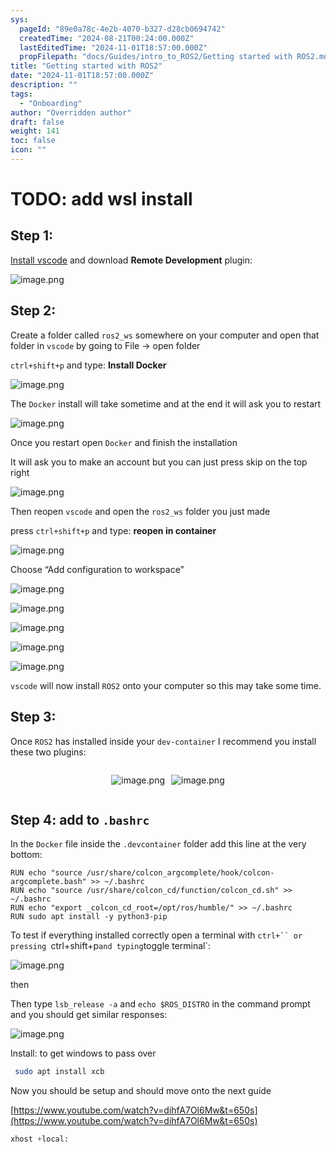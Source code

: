 ```yaml
---
sys:
  pageId: "89e0a78c-4e2b-4070-b327-d28cb0694742"
  createdTime: "2024-08-21T00:24:00.000Z"
  lastEditedTime: "2024-11-01T18:57:00.000Z"
  propFilepath: "docs/Guides/intro_to_ROS2/Getting started with ROS2.md"
title: "Getting started with ROS2"
date: "2024-11-01T18:57:00.000Z"
description: ""
tags:
  - "Onboarding"
author: "Overridden author"
draft: false
weight: 141
toc: false
icon: ""
---
```


# TODO: add wsl install

## Step 1:

[Install vscode](https://code.visualstudio.com/download) and download **Remote Development** plugin:

![image.png](https://prod-files-secure.s3.us-west-2.amazonaws.com/d518164a-d88e-44d1-a4ee-3adb3bd8bce0/efb52993-1881-4a40-b95e-6f020334f022/image.png?X-Amz-Algorithm=AWS4-HMAC-SHA256&X-Amz-Content-Sha256=UNSIGNED-PAYLOAD&X-Amz-Credential=ASIAZI2LB466TI3OGO4P%2F20250303%2Fus-west-2%2Fs3%2Faws4_request&X-Amz-Date=20250303T100920Z&X-Amz-Expires=3600&X-Amz-Security-Token=IQoJb3JpZ2luX2VjEJr%2F%2F%2F%2F%2F%2F%2F%2F%2F%2FwEaCXVzLXdlc3QtMiJIMEYCIQDLIRH2FizRG4UXGABrHEYum%2FlY9oNGZdI5XW8JWEJyiAIhAKv1FTavrSzuJtCXEWEhaD2z3RQJKixIn0b8G%2FYUDQ9MKogECNP%2F%2F%2F%2F%2F%2F%2F%2F%2F%2FwEQABoMNjM3NDIzMTgzODA1IgxfcifSWOJA9rhDHWcq3AOCSNYSgUHKO1Jk1oRXukaNHLD0TchiTSipMTMzdIkpiZuGQ3eWcwOUk7Zb0Cldyk%2FuHBl%2FlQoL65WQ8jZuZ%2FEKuTES%2F1QJWAjGoOTcIFskSaLm9T33p%2Fyjb2bTBtsXz%2BNAq66s6qS9k3VN9vU0bqNMoF6PZ57LGGj5nFx%2F6UxQhtEVfRlVrYmrPUSz2CavEtW%2BczU2PQRC8UM2YTuOa2O4dEgDrNFZkbx77jp741BZM8CQX9Kdc9IlxS1DzEOK1%2BjpDNekIqMH4vyI3ZcGMSnQSfbbMSFaf%2FTqLKoq69%2BkXcv5ngYtDvnfKc2ke1B6KSJIqEmEegRReEOuw%2Fyi09akDK6xx9MGiiAybXKJ77XiLKiEP4FtO7v0fkFNYqUTsRjsh3RE7k2q7aFZUmHuN5F9qNJeFD5nzHajCOLYZfr7EcVS0r4RIZYVHB16ExgN0tQYshyI0PQgxktB33WsgTpQ4aPVrNdJHiasPEr0iR%2Bo403WNIDNfgXg3h90bem2zz7safa6yDT%2F7LTzBzwhiILKK21bymRC13TTPphhTLKO9haZGJYPmPPYdCeNq6R8tG3okeHKqExr3mVFu1N2RypJuxJ43C2uFhV%2B3wa46dkruA14IRXTspfHDhGJXDDP%2FZW%2BBjqkAdP0RNnTmZzp81aJq8HDK%2FLgPj0nE5g89LcXhUY19haALRDuT7%2BcwBvA%2FVqGNM6ilYt65c6unVTWbR81nIFxhwwwSgJA2iYiraj1xG1Bq2Ea0Q3MwUFlyDHzWigseO5%2B6m%2F8mUtCVrfgBtzC0f5ozJUDvoPbXNjMv0q7BgqLxah%2BYZIzXlV52njdc84aHwtze8WvfGcKy6XeEkz5pKKCmbaYVus5&X-Amz-Signature=dcbd3534e8527f001463f283170969476f52ff796a559d569287348568724331&X-Amz-SignedHeaders=host&x-id=GetObject)

## Step 2:

Create a folder called `ros2_ws` somewhere on your computer and open that folder in `vscode` by going to File → open folder 

`ctrl+shift+p` and type: **Install Docker**

![image.png](https://prod-files-secure.s3.us-west-2.amazonaws.com/d518164a-d88e-44d1-a4ee-3adb3bd8bce0/2269dc0e-1cd5-47ff-bceb-c04ad9b2eab0/image.png?X-Amz-Algorithm=AWS4-HMAC-SHA256&X-Amz-Content-Sha256=UNSIGNED-PAYLOAD&X-Amz-Credential=ASIAZI2LB466TI3OGO4P%2F20250303%2Fus-west-2%2Fs3%2Faws4_request&X-Amz-Date=20250303T100920Z&X-Amz-Expires=3600&X-Amz-Security-Token=IQoJb3JpZ2luX2VjEJr%2F%2F%2F%2F%2F%2F%2F%2F%2F%2FwEaCXVzLXdlc3QtMiJIMEYCIQDLIRH2FizRG4UXGABrHEYum%2FlY9oNGZdI5XW8JWEJyiAIhAKv1FTavrSzuJtCXEWEhaD2z3RQJKixIn0b8G%2FYUDQ9MKogECNP%2F%2F%2F%2F%2F%2F%2F%2F%2F%2FwEQABoMNjM3NDIzMTgzODA1IgxfcifSWOJA9rhDHWcq3AOCSNYSgUHKO1Jk1oRXukaNHLD0TchiTSipMTMzdIkpiZuGQ3eWcwOUk7Zb0Cldyk%2FuHBl%2FlQoL65WQ8jZuZ%2FEKuTES%2F1QJWAjGoOTcIFskSaLm9T33p%2Fyjb2bTBtsXz%2BNAq66s6qS9k3VN9vU0bqNMoF6PZ57LGGj5nFx%2F6UxQhtEVfRlVrYmrPUSz2CavEtW%2BczU2PQRC8UM2YTuOa2O4dEgDrNFZkbx77jp741BZM8CQX9Kdc9IlxS1DzEOK1%2BjpDNekIqMH4vyI3ZcGMSnQSfbbMSFaf%2FTqLKoq69%2BkXcv5ngYtDvnfKc2ke1B6KSJIqEmEegRReEOuw%2Fyi09akDK6xx9MGiiAybXKJ77XiLKiEP4FtO7v0fkFNYqUTsRjsh3RE7k2q7aFZUmHuN5F9qNJeFD5nzHajCOLYZfr7EcVS0r4RIZYVHB16ExgN0tQYshyI0PQgxktB33WsgTpQ4aPVrNdJHiasPEr0iR%2Bo403WNIDNfgXg3h90bem2zz7safa6yDT%2F7LTzBzwhiILKK21bymRC13TTPphhTLKO9haZGJYPmPPYdCeNq6R8tG3okeHKqExr3mVFu1N2RypJuxJ43C2uFhV%2B3wa46dkruA14IRXTspfHDhGJXDDP%2FZW%2BBjqkAdP0RNnTmZzp81aJq8HDK%2FLgPj0nE5g89LcXhUY19haALRDuT7%2BcwBvA%2FVqGNM6ilYt65c6unVTWbR81nIFxhwwwSgJA2iYiraj1xG1Bq2Ea0Q3MwUFlyDHzWigseO5%2B6m%2F8mUtCVrfgBtzC0f5ozJUDvoPbXNjMv0q7BgqLxah%2BYZIzXlV52njdc84aHwtze8WvfGcKy6XeEkz5pKKCmbaYVus5&X-Amz-Signature=d834b5a31cfa73729c0b501c5194d59375ef120abf85f8c858d43d013ade7d5f&X-Amz-SignedHeaders=host&x-id=GetObject)

The `Docker` install will take sometime and at the end it will ask you to restart

![image.png](https://prod-files-secure.s3.us-west-2.amazonaws.com/d518164a-d88e-44d1-a4ee-3adb3bd8bce0/ed233f78-be33-4b1f-b89c-9c346c0e961e/image.png?X-Amz-Algorithm=AWS4-HMAC-SHA256&X-Amz-Content-Sha256=UNSIGNED-PAYLOAD&X-Amz-Credential=ASIAZI2LB466TI3OGO4P%2F20250303%2Fus-west-2%2Fs3%2Faws4_request&X-Amz-Date=20250303T100920Z&X-Amz-Expires=3600&X-Amz-Security-Token=IQoJb3JpZ2luX2VjEJr%2F%2F%2F%2F%2F%2F%2F%2F%2F%2FwEaCXVzLXdlc3QtMiJIMEYCIQDLIRH2FizRG4UXGABrHEYum%2FlY9oNGZdI5XW8JWEJyiAIhAKv1FTavrSzuJtCXEWEhaD2z3RQJKixIn0b8G%2FYUDQ9MKogECNP%2F%2F%2F%2F%2F%2F%2F%2F%2F%2FwEQABoMNjM3NDIzMTgzODA1IgxfcifSWOJA9rhDHWcq3AOCSNYSgUHKO1Jk1oRXukaNHLD0TchiTSipMTMzdIkpiZuGQ3eWcwOUk7Zb0Cldyk%2FuHBl%2FlQoL65WQ8jZuZ%2FEKuTES%2F1QJWAjGoOTcIFskSaLm9T33p%2Fyjb2bTBtsXz%2BNAq66s6qS9k3VN9vU0bqNMoF6PZ57LGGj5nFx%2F6UxQhtEVfRlVrYmrPUSz2CavEtW%2BczU2PQRC8UM2YTuOa2O4dEgDrNFZkbx77jp741BZM8CQX9Kdc9IlxS1DzEOK1%2BjpDNekIqMH4vyI3ZcGMSnQSfbbMSFaf%2FTqLKoq69%2BkXcv5ngYtDvnfKc2ke1B6KSJIqEmEegRReEOuw%2Fyi09akDK6xx9MGiiAybXKJ77XiLKiEP4FtO7v0fkFNYqUTsRjsh3RE7k2q7aFZUmHuN5F9qNJeFD5nzHajCOLYZfr7EcVS0r4RIZYVHB16ExgN0tQYshyI0PQgxktB33WsgTpQ4aPVrNdJHiasPEr0iR%2Bo403WNIDNfgXg3h90bem2zz7safa6yDT%2F7LTzBzwhiILKK21bymRC13TTPphhTLKO9haZGJYPmPPYdCeNq6R8tG3okeHKqExr3mVFu1N2RypJuxJ43C2uFhV%2B3wa46dkruA14IRXTspfHDhGJXDDP%2FZW%2BBjqkAdP0RNnTmZzp81aJq8HDK%2FLgPj0nE5g89LcXhUY19haALRDuT7%2BcwBvA%2FVqGNM6ilYt65c6unVTWbR81nIFxhwwwSgJA2iYiraj1xG1Bq2Ea0Q3MwUFlyDHzWigseO5%2B6m%2F8mUtCVrfgBtzC0f5ozJUDvoPbXNjMv0q7BgqLxah%2BYZIzXlV52njdc84aHwtze8WvfGcKy6XeEkz5pKKCmbaYVus5&X-Amz-Signature=bc0dee3eeb0e9645718eae7cff0712e99a0d8f2b709d8300357fcc7608fd3d35&X-Amz-SignedHeaders=host&x-id=GetObject)

Once you restart open `Docker` and finish the installation

It will ask you to make an account but you can just press skip on the top right

![image.png](https://prod-files-secure.s3.us-west-2.amazonaws.com/d518164a-d88e-44d1-a4ee-3adb3bd8bce0/21010ad9-1659-4fd9-9f59-9932a09b2a3d/image.png?X-Amz-Algorithm=AWS4-HMAC-SHA256&X-Amz-Content-Sha256=UNSIGNED-PAYLOAD&X-Amz-Credential=ASIAZI2LB466TI3OGO4P%2F20250303%2Fus-west-2%2Fs3%2Faws4_request&X-Amz-Date=20250303T100920Z&X-Amz-Expires=3600&X-Amz-Security-Token=IQoJb3JpZ2luX2VjEJr%2F%2F%2F%2F%2F%2F%2F%2F%2F%2FwEaCXVzLXdlc3QtMiJIMEYCIQDLIRH2FizRG4UXGABrHEYum%2FlY9oNGZdI5XW8JWEJyiAIhAKv1FTavrSzuJtCXEWEhaD2z3RQJKixIn0b8G%2FYUDQ9MKogECNP%2F%2F%2F%2F%2F%2F%2F%2F%2F%2FwEQABoMNjM3NDIzMTgzODA1IgxfcifSWOJA9rhDHWcq3AOCSNYSgUHKO1Jk1oRXukaNHLD0TchiTSipMTMzdIkpiZuGQ3eWcwOUk7Zb0Cldyk%2FuHBl%2FlQoL65WQ8jZuZ%2FEKuTES%2F1QJWAjGoOTcIFskSaLm9T33p%2Fyjb2bTBtsXz%2BNAq66s6qS9k3VN9vU0bqNMoF6PZ57LGGj5nFx%2F6UxQhtEVfRlVrYmrPUSz2CavEtW%2BczU2PQRC8UM2YTuOa2O4dEgDrNFZkbx77jp741BZM8CQX9Kdc9IlxS1DzEOK1%2BjpDNekIqMH4vyI3ZcGMSnQSfbbMSFaf%2FTqLKoq69%2BkXcv5ngYtDvnfKc2ke1B6KSJIqEmEegRReEOuw%2Fyi09akDK6xx9MGiiAybXKJ77XiLKiEP4FtO7v0fkFNYqUTsRjsh3RE7k2q7aFZUmHuN5F9qNJeFD5nzHajCOLYZfr7EcVS0r4RIZYVHB16ExgN0tQYshyI0PQgxktB33WsgTpQ4aPVrNdJHiasPEr0iR%2Bo403WNIDNfgXg3h90bem2zz7safa6yDT%2F7LTzBzwhiILKK21bymRC13TTPphhTLKO9haZGJYPmPPYdCeNq6R8tG3okeHKqExr3mVFu1N2RypJuxJ43C2uFhV%2B3wa46dkruA14IRXTspfHDhGJXDDP%2FZW%2BBjqkAdP0RNnTmZzp81aJq8HDK%2FLgPj0nE5g89LcXhUY19haALRDuT7%2BcwBvA%2FVqGNM6ilYt65c6unVTWbR81nIFxhwwwSgJA2iYiraj1xG1Bq2Ea0Q3MwUFlyDHzWigseO5%2B6m%2F8mUtCVrfgBtzC0f5ozJUDvoPbXNjMv0q7BgqLxah%2BYZIzXlV52njdc84aHwtze8WvfGcKy6XeEkz5pKKCmbaYVus5&X-Amz-Signature=2d162011b9d0a5386d5dfe88ee878fdbfccc5cb615b007e3e6b621d87ba3ad88&X-Amz-SignedHeaders=host&x-id=GetObject)

Then reopen `vscode` and open the `ros2_ws` folder you just made

press `ctrl+shift+p` and type: **reopen in container**

![image.png](https://prod-files-secure.s3.us-west-2.amazonaws.com/d518164a-d88e-44d1-a4ee-3adb3bd8bce0/4e93b8c2-41ad-488c-8095-c74205196118/image.png?X-Amz-Algorithm=AWS4-HMAC-SHA256&X-Amz-Content-Sha256=UNSIGNED-PAYLOAD&X-Amz-Credential=ASIAZI2LB466TI3OGO4P%2F20250303%2Fus-west-2%2Fs3%2Faws4_request&X-Amz-Date=20250303T100920Z&X-Amz-Expires=3600&X-Amz-Security-Token=IQoJb3JpZ2luX2VjEJr%2F%2F%2F%2F%2F%2F%2F%2F%2F%2FwEaCXVzLXdlc3QtMiJIMEYCIQDLIRH2FizRG4UXGABrHEYum%2FlY9oNGZdI5XW8JWEJyiAIhAKv1FTavrSzuJtCXEWEhaD2z3RQJKixIn0b8G%2FYUDQ9MKogECNP%2F%2F%2F%2F%2F%2F%2F%2F%2F%2FwEQABoMNjM3NDIzMTgzODA1IgxfcifSWOJA9rhDHWcq3AOCSNYSgUHKO1Jk1oRXukaNHLD0TchiTSipMTMzdIkpiZuGQ3eWcwOUk7Zb0Cldyk%2FuHBl%2FlQoL65WQ8jZuZ%2FEKuTES%2F1QJWAjGoOTcIFskSaLm9T33p%2Fyjb2bTBtsXz%2BNAq66s6qS9k3VN9vU0bqNMoF6PZ57LGGj5nFx%2F6UxQhtEVfRlVrYmrPUSz2CavEtW%2BczU2PQRC8UM2YTuOa2O4dEgDrNFZkbx77jp741BZM8CQX9Kdc9IlxS1DzEOK1%2BjpDNekIqMH4vyI3ZcGMSnQSfbbMSFaf%2FTqLKoq69%2BkXcv5ngYtDvnfKc2ke1B6KSJIqEmEegRReEOuw%2Fyi09akDK6xx9MGiiAybXKJ77XiLKiEP4FtO7v0fkFNYqUTsRjsh3RE7k2q7aFZUmHuN5F9qNJeFD5nzHajCOLYZfr7EcVS0r4RIZYVHB16ExgN0tQYshyI0PQgxktB33WsgTpQ4aPVrNdJHiasPEr0iR%2Bo403WNIDNfgXg3h90bem2zz7safa6yDT%2F7LTzBzwhiILKK21bymRC13TTPphhTLKO9haZGJYPmPPYdCeNq6R8tG3okeHKqExr3mVFu1N2RypJuxJ43C2uFhV%2B3wa46dkruA14IRXTspfHDhGJXDDP%2FZW%2BBjqkAdP0RNnTmZzp81aJq8HDK%2FLgPj0nE5g89LcXhUY19haALRDuT7%2BcwBvA%2FVqGNM6ilYt65c6unVTWbR81nIFxhwwwSgJA2iYiraj1xG1Bq2Ea0Q3MwUFlyDHzWigseO5%2B6m%2F8mUtCVrfgBtzC0f5ozJUDvoPbXNjMv0q7BgqLxah%2BYZIzXlV52njdc84aHwtze8WvfGcKy6XeEkz5pKKCmbaYVus5&X-Amz-Signature=0d562f7a3e0c34545c985a5eb8c7f38d3ce0316d041269be5258385488d8059b&X-Amz-SignedHeaders=host&x-id=GetObject)

Choose “Add configuration to workspace”

![image.png](https://prod-files-secure.s3.us-west-2.amazonaws.com/d518164a-d88e-44d1-a4ee-3adb3bd8bce0/9560b282-5060-4989-ba37-97e7b2c22476/image.png?X-Amz-Algorithm=AWS4-HMAC-SHA256&X-Amz-Content-Sha256=UNSIGNED-PAYLOAD&X-Amz-Credential=ASIAZI2LB466TI3OGO4P%2F20250303%2Fus-west-2%2Fs3%2Faws4_request&X-Amz-Date=20250303T100920Z&X-Amz-Expires=3600&X-Amz-Security-Token=IQoJb3JpZ2luX2VjEJr%2F%2F%2F%2F%2F%2F%2F%2F%2F%2FwEaCXVzLXdlc3QtMiJIMEYCIQDLIRH2FizRG4UXGABrHEYum%2FlY9oNGZdI5XW8JWEJyiAIhAKv1FTavrSzuJtCXEWEhaD2z3RQJKixIn0b8G%2FYUDQ9MKogECNP%2F%2F%2F%2F%2F%2F%2F%2F%2F%2FwEQABoMNjM3NDIzMTgzODA1IgxfcifSWOJA9rhDHWcq3AOCSNYSgUHKO1Jk1oRXukaNHLD0TchiTSipMTMzdIkpiZuGQ3eWcwOUk7Zb0Cldyk%2FuHBl%2FlQoL65WQ8jZuZ%2FEKuTES%2F1QJWAjGoOTcIFskSaLm9T33p%2Fyjb2bTBtsXz%2BNAq66s6qS9k3VN9vU0bqNMoF6PZ57LGGj5nFx%2F6UxQhtEVfRlVrYmrPUSz2CavEtW%2BczU2PQRC8UM2YTuOa2O4dEgDrNFZkbx77jp741BZM8CQX9Kdc9IlxS1DzEOK1%2BjpDNekIqMH4vyI3ZcGMSnQSfbbMSFaf%2FTqLKoq69%2BkXcv5ngYtDvnfKc2ke1B6KSJIqEmEegRReEOuw%2Fyi09akDK6xx9MGiiAybXKJ77XiLKiEP4FtO7v0fkFNYqUTsRjsh3RE7k2q7aFZUmHuN5F9qNJeFD5nzHajCOLYZfr7EcVS0r4RIZYVHB16ExgN0tQYshyI0PQgxktB33WsgTpQ4aPVrNdJHiasPEr0iR%2Bo403WNIDNfgXg3h90bem2zz7safa6yDT%2F7LTzBzwhiILKK21bymRC13TTPphhTLKO9haZGJYPmPPYdCeNq6R8tG3okeHKqExr3mVFu1N2RypJuxJ43C2uFhV%2B3wa46dkruA14IRXTspfHDhGJXDDP%2FZW%2BBjqkAdP0RNnTmZzp81aJq8HDK%2FLgPj0nE5g89LcXhUY19haALRDuT7%2BcwBvA%2FVqGNM6ilYt65c6unVTWbR81nIFxhwwwSgJA2iYiraj1xG1Bq2Ea0Q3MwUFlyDHzWigseO5%2B6m%2F8mUtCVrfgBtzC0f5ozJUDvoPbXNjMv0q7BgqLxah%2BYZIzXlV52njdc84aHwtze8WvfGcKy6XeEkz5pKKCmbaYVus5&X-Amz-Signature=2038ce2d714d42bd98fccb572d973e88deb5f04964ca5ef75e16917fea374340&X-Amz-SignedHeaders=host&x-id=GetObject)

![image.png](https://prod-files-secure.s3.us-west-2.amazonaws.com/d518164a-d88e-44d1-a4ee-3adb3bd8bce0/2ee63f81-886b-48e8-a553-dc6e5eac99e4/image.png?X-Amz-Algorithm=AWS4-HMAC-SHA256&X-Amz-Content-Sha256=UNSIGNED-PAYLOAD&X-Amz-Credential=ASIAZI2LB466TI3OGO4P%2F20250303%2Fus-west-2%2Fs3%2Faws4_request&X-Amz-Date=20250303T100920Z&X-Amz-Expires=3600&X-Amz-Security-Token=IQoJb3JpZ2luX2VjEJr%2F%2F%2F%2F%2F%2F%2F%2F%2F%2FwEaCXVzLXdlc3QtMiJIMEYCIQDLIRH2FizRG4UXGABrHEYum%2FlY9oNGZdI5XW8JWEJyiAIhAKv1FTavrSzuJtCXEWEhaD2z3RQJKixIn0b8G%2FYUDQ9MKogECNP%2F%2F%2F%2F%2F%2F%2F%2F%2F%2FwEQABoMNjM3NDIzMTgzODA1IgxfcifSWOJA9rhDHWcq3AOCSNYSgUHKO1Jk1oRXukaNHLD0TchiTSipMTMzdIkpiZuGQ3eWcwOUk7Zb0Cldyk%2FuHBl%2FlQoL65WQ8jZuZ%2FEKuTES%2F1QJWAjGoOTcIFskSaLm9T33p%2Fyjb2bTBtsXz%2BNAq66s6qS9k3VN9vU0bqNMoF6PZ57LGGj5nFx%2F6UxQhtEVfRlVrYmrPUSz2CavEtW%2BczU2PQRC8UM2YTuOa2O4dEgDrNFZkbx77jp741BZM8CQX9Kdc9IlxS1DzEOK1%2BjpDNekIqMH4vyI3ZcGMSnQSfbbMSFaf%2FTqLKoq69%2BkXcv5ngYtDvnfKc2ke1B6KSJIqEmEegRReEOuw%2Fyi09akDK6xx9MGiiAybXKJ77XiLKiEP4FtO7v0fkFNYqUTsRjsh3RE7k2q7aFZUmHuN5F9qNJeFD5nzHajCOLYZfr7EcVS0r4RIZYVHB16ExgN0tQYshyI0PQgxktB33WsgTpQ4aPVrNdJHiasPEr0iR%2Bo403WNIDNfgXg3h90bem2zz7safa6yDT%2F7LTzBzwhiILKK21bymRC13TTPphhTLKO9haZGJYPmPPYdCeNq6R8tG3okeHKqExr3mVFu1N2RypJuxJ43C2uFhV%2B3wa46dkruA14IRXTspfHDhGJXDDP%2FZW%2BBjqkAdP0RNnTmZzp81aJq8HDK%2FLgPj0nE5g89LcXhUY19haALRDuT7%2BcwBvA%2FVqGNM6ilYt65c6unVTWbR81nIFxhwwwSgJA2iYiraj1xG1Bq2Ea0Q3MwUFlyDHzWigseO5%2B6m%2F8mUtCVrfgBtzC0f5ozJUDvoPbXNjMv0q7BgqLxah%2BYZIzXlV52njdc84aHwtze8WvfGcKy6XeEkz5pKKCmbaYVus5&X-Amz-Signature=3f639dcb466561c65e9f49c574d529d4f6c7e60f1286ecba9404ab80e5cf96de&X-Amz-SignedHeaders=host&x-id=GetObject)

![image.png](https://prod-files-secure.s3.us-west-2.amazonaws.com/d518164a-d88e-44d1-a4ee-3adb3bd8bce0/ae1580b2-b048-407e-aed9-b584224a7a04/image.png?X-Amz-Algorithm=AWS4-HMAC-SHA256&X-Amz-Content-Sha256=UNSIGNED-PAYLOAD&X-Amz-Credential=ASIAZI2LB466TI3OGO4P%2F20250303%2Fus-west-2%2Fs3%2Faws4_request&X-Amz-Date=20250303T100920Z&X-Amz-Expires=3600&X-Amz-Security-Token=IQoJb3JpZ2luX2VjEJr%2F%2F%2F%2F%2F%2F%2F%2F%2F%2FwEaCXVzLXdlc3QtMiJIMEYCIQDLIRH2FizRG4UXGABrHEYum%2FlY9oNGZdI5XW8JWEJyiAIhAKv1FTavrSzuJtCXEWEhaD2z3RQJKixIn0b8G%2FYUDQ9MKogECNP%2F%2F%2F%2F%2F%2F%2F%2F%2F%2FwEQABoMNjM3NDIzMTgzODA1IgxfcifSWOJA9rhDHWcq3AOCSNYSgUHKO1Jk1oRXukaNHLD0TchiTSipMTMzdIkpiZuGQ3eWcwOUk7Zb0Cldyk%2FuHBl%2FlQoL65WQ8jZuZ%2FEKuTES%2F1QJWAjGoOTcIFskSaLm9T33p%2Fyjb2bTBtsXz%2BNAq66s6qS9k3VN9vU0bqNMoF6PZ57LGGj5nFx%2F6UxQhtEVfRlVrYmrPUSz2CavEtW%2BczU2PQRC8UM2YTuOa2O4dEgDrNFZkbx77jp741BZM8CQX9Kdc9IlxS1DzEOK1%2BjpDNekIqMH4vyI3ZcGMSnQSfbbMSFaf%2FTqLKoq69%2BkXcv5ngYtDvnfKc2ke1B6KSJIqEmEegRReEOuw%2Fyi09akDK6xx9MGiiAybXKJ77XiLKiEP4FtO7v0fkFNYqUTsRjsh3RE7k2q7aFZUmHuN5F9qNJeFD5nzHajCOLYZfr7EcVS0r4RIZYVHB16ExgN0tQYshyI0PQgxktB33WsgTpQ4aPVrNdJHiasPEr0iR%2Bo403WNIDNfgXg3h90bem2zz7safa6yDT%2F7LTzBzwhiILKK21bymRC13TTPphhTLKO9haZGJYPmPPYdCeNq6R8tG3okeHKqExr3mVFu1N2RypJuxJ43C2uFhV%2B3wa46dkruA14IRXTspfHDhGJXDDP%2FZW%2BBjqkAdP0RNnTmZzp81aJq8HDK%2FLgPj0nE5g89LcXhUY19haALRDuT7%2BcwBvA%2FVqGNM6ilYt65c6unVTWbR81nIFxhwwwSgJA2iYiraj1xG1Bq2Ea0Q3MwUFlyDHzWigseO5%2B6m%2F8mUtCVrfgBtzC0f5ozJUDvoPbXNjMv0q7BgqLxah%2BYZIzXlV52njdc84aHwtze8WvfGcKy6XeEkz5pKKCmbaYVus5&X-Amz-Signature=0ebf2d6769dd4ad8dc2371f5da293849d1498cec99412d7e447fe4e0a300cf89&X-Amz-SignedHeaders=host&x-id=GetObject)

![image.png](https://prod-files-secure.s3.us-west-2.amazonaws.com/d518164a-d88e-44d1-a4ee-3adb3bd8bce0/53255b28-f75e-430f-b9e3-c0ac8577e42b/image.png?X-Amz-Algorithm=AWS4-HMAC-SHA256&X-Amz-Content-Sha256=UNSIGNED-PAYLOAD&X-Amz-Credential=ASIAZI2LB466TI3OGO4P%2F20250303%2Fus-west-2%2Fs3%2Faws4_request&X-Amz-Date=20250303T100920Z&X-Amz-Expires=3600&X-Amz-Security-Token=IQoJb3JpZ2luX2VjEJr%2F%2F%2F%2F%2F%2F%2F%2F%2F%2FwEaCXVzLXdlc3QtMiJIMEYCIQDLIRH2FizRG4UXGABrHEYum%2FlY9oNGZdI5XW8JWEJyiAIhAKv1FTavrSzuJtCXEWEhaD2z3RQJKixIn0b8G%2FYUDQ9MKogECNP%2F%2F%2F%2F%2F%2F%2F%2F%2F%2FwEQABoMNjM3NDIzMTgzODA1IgxfcifSWOJA9rhDHWcq3AOCSNYSgUHKO1Jk1oRXukaNHLD0TchiTSipMTMzdIkpiZuGQ3eWcwOUk7Zb0Cldyk%2FuHBl%2FlQoL65WQ8jZuZ%2FEKuTES%2F1QJWAjGoOTcIFskSaLm9T33p%2Fyjb2bTBtsXz%2BNAq66s6qS9k3VN9vU0bqNMoF6PZ57LGGj5nFx%2F6UxQhtEVfRlVrYmrPUSz2CavEtW%2BczU2PQRC8UM2YTuOa2O4dEgDrNFZkbx77jp741BZM8CQX9Kdc9IlxS1DzEOK1%2BjpDNekIqMH4vyI3ZcGMSnQSfbbMSFaf%2FTqLKoq69%2BkXcv5ngYtDvnfKc2ke1B6KSJIqEmEegRReEOuw%2Fyi09akDK6xx9MGiiAybXKJ77XiLKiEP4FtO7v0fkFNYqUTsRjsh3RE7k2q7aFZUmHuN5F9qNJeFD5nzHajCOLYZfr7EcVS0r4RIZYVHB16ExgN0tQYshyI0PQgxktB33WsgTpQ4aPVrNdJHiasPEr0iR%2Bo403WNIDNfgXg3h90bem2zz7safa6yDT%2F7LTzBzwhiILKK21bymRC13TTPphhTLKO9haZGJYPmPPYdCeNq6R8tG3okeHKqExr3mVFu1N2RypJuxJ43C2uFhV%2B3wa46dkruA14IRXTspfHDhGJXDDP%2FZW%2BBjqkAdP0RNnTmZzp81aJq8HDK%2FLgPj0nE5g89LcXhUY19haALRDuT7%2BcwBvA%2FVqGNM6ilYt65c6unVTWbR81nIFxhwwwSgJA2iYiraj1xG1Bq2Ea0Q3MwUFlyDHzWigseO5%2B6m%2F8mUtCVrfgBtzC0f5ozJUDvoPbXNjMv0q7BgqLxah%2BYZIzXlV52njdc84aHwtze8WvfGcKy6XeEkz5pKKCmbaYVus5&X-Amz-Signature=62bac0cd357672a6e1b16354df2c116527a6def1e3179cee6278c0ef517a6221&X-Amz-SignedHeaders=host&x-id=GetObject)

![image.png](https://prod-files-secure.s3.us-west-2.amazonaws.com/d518164a-d88e-44d1-a4ee-3adb3bd8bce0/7c562767-5af9-4ffb-97d1-327bcdf4ee00/image.png?X-Amz-Algorithm=AWS4-HMAC-SHA256&X-Amz-Content-Sha256=UNSIGNED-PAYLOAD&X-Amz-Credential=ASIAZI2LB466TI3OGO4P%2F20250303%2Fus-west-2%2Fs3%2Faws4_request&X-Amz-Date=20250303T100920Z&X-Amz-Expires=3600&X-Amz-Security-Token=IQoJb3JpZ2luX2VjEJr%2F%2F%2F%2F%2F%2F%2F%2F%2F%2FwEaCXVzLXdlc3QtMiJIMEYCIQDLIRH2FizRG4UXGABrHEYum%2FlY9oNGZdI5XW8JWEJyiAIhAKv1FTavrSzuJtCXEWEhaD2z3RQJKixIn0b8G%2FYUDQ9MKogECNP%2F%2F%2F%2F%2F%2F%2F%2F%2F%2FwEQABoMNjM3NDIzMTgzODA1IgxfcifSWOJA9rhDHWcq3AOCSNYSgUHKO1Jk1oRXukaNHLD0TchiTSipMTMzdIkpiZuGQ3eWcwOUk7Zb0Cldyk%2FuHBl%2FlQoL65WQ8jZuZ%2FEKuTES%2F1QJWAjGoOTcIFskSaLm9T33p%2Fyjb2bTBtsXz%2BNAq66s6qS9k3VN9vU0bqNMoF6PZ57LGGj5nFx%2F6UxQhtEVfRlVrYmrPUSz2CavEtW%2BczU2PQRC8UM2YTuOa2O4dEgDrNFZkbx77jp741BZM8CQX9Kdc9IlxS1DzEOK1%2BjpDNekIqMH4vyI3ZcGMSnQSfbbMSFaf%2FTqLKoq69%2BkXcv5ngYtDvnfKc2ke1B6KSJIqEmEegRReEOuw%2Fyi09akDK6xx9MGiiAybXKJ77XiLKiEP4FtO7v0fkFNYqUTsRjsh3RE7k2q7aFZUmHuN5F9qNJeFD5nzHajCOLYZfr7EcVS0r4RIZYVHB16ExgN0tQYshyI0PQgxktB33WsgTpQ4aPVrNdJHiasPEr0iR%2Bo403WNIDNfgXg3h90bem2zz7safa6yDT%2F7LTzBzwhiILKK21bymRC13TTPphhTLKO9haZGJYPmPPYdCeNq6R8tG3okeHKqExr3mVFu1N2RypJuxJ43C2uFhV%2B3wa46dkruA14IRXTspfHDhGJXDDP%2FZW%2BBjqkAdP0RNnTmZzp81aJq8HDK%2FLgPj0nE5g89LcXhUY19haALRDuT7%2BcwBvA%2FVqGNM6ilYt65c6unVTWbR81nIFxhwwwSgJA2iYiraj1xG1Bq2Ea0Q3MwUFlyDHzWigseO5%2B6m%2F8mUtCVrfgBtzC0f5ozJUDvoPbXNjMv0q7BgqLxah%2BYZIzXlV52njdc84aHwtze8WvfGcKy6XeEkz5pKKCmbaYVus5&X-Amz-Signature=26b8d0bfd38b38f26c7d6107bcc1393ea5d8ecb41b473750beffd857af786bec&X-Amz-SignedHeaders=host&x-id=GetObject)

`vscode` will now install `ROS2` onto your computer so this may take some time.

## Step 3:

Once `ROS2` has installed inside your `dev-container` I recommend you install these two plugins:

<div style="display: flex;flex-direction: row; column-gap:10px; max-width: 630px;justify-content: center;">
<div>

![image.png](https://prod-files-secure.s3.us-west-2.amazonaws.com/d518164a-d88e-44d1-a4ee-3adb3bd8bce0/3fc3d550-5a54-4ba1-ba6b-faa01cdb7369/image.png?X-Amz-Algorithm=AWS4-HMAC-SHA256&X-Amz-Content-Sha256=UNSIGNED-PAYLOAD&X-Amz-Credential=ASIAZI2LB466SLM23MZA%2F20250303%2Fus-west-2%2Fs3%2Faws4_request&X-Amz-Date=20250303T100923Z&X-Amz-Expires=3600&X-Amz-Security-Token=IQoJb3JpZ2luX2VjEJr%2F%2F%2F%2F%2F%2F%2F%2F%2F%2FwEaCXVzLXdlc3QtMiJHMEUCIDs2%2BDiuYtBXnBrv%2Bj5nrJ9UixGI26SNN4tCLk9%2B5kiLAiEAmS%2BijORlCaj5vaBfO5JBgrIAa8%2Fla%2B3FntuppN%2Bm3uAqiAQI0%2F%2F%2F%2F%2F%2F%2F%2F%2F%2F%2FARAAGgw2Mzc0MjMxODM4MDUiDGP17mdSJWQZVXCEAyrcA7J5MlXwzqQCw%2BygdCX%2FBivabSgmTu2rU0P5JcuUnANhmC9hcTSLd2%2FLwpoNub57SjK%2Fiz%2Bbv%2FU4XEAWAPwxF9YrLDsw%2Bo6RJ%2FueyRI4b612%2FsfMlrB7%2F%2BZxNL6gSa0Y9Q%2F915zz9zBQZBDEBP1lB4S7gbnwgcvHen7g%2BB6Mfglys2Y7LvgAuNFCFjlZOWWEl46co5xHTQc4H4jm2hKXkaGNEfwSrwVSePCB6MocCPfPrdRKzpqiZ1uV1tvOqGSE%2FAzwRzKLRXyJ5fGc30XgS5x%2Fw%2Fb0JNHuq5gDY5LkXS0sRNSydGT3i2NpjopznZzQZnCKaOf%2BGBywRz0VnENchs3grVVcKplFCbxRe24HTro40NV6N1ilTQpfxWH5yMgTpmVKBNqjZBa6ebP5Tk4cu4p7NRdlCbliKPMdCnRQoGIEiCWZnaWkuqpChS4HuOEwA6KG51GHjVRilqQavW5bKwcuj%2FExW%2B%2F5DupM7TUNDZTD562qcVJyuVqJi2aNow%2FW3k9cMnvya9dRT4cCJu0SCrKu6Pr7%2Ffq9IBhS3240dGeC1Wif6lNhp8L9uaahJnVlCW4lTzDNnxm3s8k9efsP7swdPC5rkZaQpkgcyPyuU1ihcE%2BzNZoBCEWJq1JqMPv8lb4GOqUB8gF73gS8Uweiu1mip1MLK55p%2FQGW4wM%2BPzHt4nadJuDxftyScgmvr4l5JTWML7CfY1ny2iT5WIh5Qft2JwJHJK5Eyszd6HRCc4X5yEZ75aDjdmyDFjU7HfXQ3XBeDTDUt8dXZF5Xbld5h1MzXomdMK6Vu0u799P77wzhibdmDT%2FchjMTqDX7vY%2F3Udj96shO9rF974wkP9Jc28FsYEbXIUH0Pp%2Bw&X-Amz-Signature=db9b3d0e965226f97281534779ecdd15ae720b07277598e7e49489ad82a52fd8&X-Amz-SignedHeaders=host&x-id=GetObject)

</div>
<div>

![image.png](https://prod-files-secure.s3.us-west-2.amazonaws.com/d518164a-d88e-44d1-a4ee-3adb3bd8bce0/d994cc66-13c2-4093-a5a3-f84cf4601a82/image.png?X-Amz-Algorithm=AWS4-HMAC-SHA256&X-Amz-Content-Sha256=UNSIGNED-PAYLOAD&X-Amz-Credential=ASIAZI2LB466XFNWQMIF%2F20250303%2Fus-west-2%2Fs3%2Faws4_request&X-Amz-Date=20250303T100923Z&X-Amz-Expires=3600&X-Amz-Security-Token=IQoJb3JpZ2luX2VjEJr%2F%2F%2F%2F%2F%2F%2F%2F%2F%2FwEaCXVzLXdlc3QtMiJGMEQCIBYAZSRSM8gvRfQMgXY%2BisNn3E9ZYK%2BqGU0Wm%2FKVMaDUAiA3AmOW4nosNOyVTPQy8oDw5MapzxVZhCa61KWOfPFfuiqIBAjT%2F%2F%2F%2F%2F%2F%2F%2F%2F%2F8BEAAaDDYzNzQyMzE4MzgwNSIM5BdBzk6arXbYFRERKtwD9T38%2BPUoyAlcJJ894qFrjPe8r0%2FgDIPhJY0N%2BniuJAilWhKCfp3b5wKm3hXvg0m92WMDL%2FbelX%2FSJxbcUmxMvvLdYaO37ybKObQBCVFQAwOQxDlwdyuIlPvKVilQzzkGBIx2xVII0zb2FnuaizGZm7ol%2Fl2VZ6h5qzwzYkMpOYh7mpyuoMhHBryaGPZ0zZ9uMwN0ysYk1wbcFoKAU9XvhOZK1NXZYUR2AS8%2FcJOYGHvdJurPli7Kq8P57QCoU3m1AKT8cpK9HoSmlsqmTuaOS0PCn7VaebCj9pFjhCUg%2BRui244Ne4GHcK66LxScbok%2BiqavoHnZhiF7WpiaBCghecq9BTyuaYC24RyobXc4FMQ61ZfUQk2%2BJomeLCkoE%2BZN8TCnYrzQxv4eBnLsvpYRkjFeZYvBQflimodyEGxVZU6XgR8XOFx7TSY97xW6H2wZpViWa00N6zzEn9eIqll3SfkMIOWX8MQcVdsSt83MqP1JjtIDxKIYNcqtuJARzvBm8z6djmWvhPxC7M8xZlKWyOw7llitogQwYC%2F38%2FoWgScDqZJcpCA9PoN6YYHnrVvp9rd2CaK7Yt00RdXT9Nck5%2FzBYc4vzg65GitIvH%2FU%2F81at6vnOUGmlHhp7lIwiP2VvgY6pgE%2BjOfDRLPxeHfqiqyIc9jq9fKGMLdzIrgi5CKNnNvLg1Afyakiyu%2FVoF3woU1ZV9AS3%2BxyV8z6dUQnvDAfL4LiR9cMs6E3xji0p53VrnAav%2FWS379VwGr9N0ew2GnVa7D5AG1UOuFV08xVlg2S6lGWewsgJOHqPUAmrIg8XEUIZbXlbkiWX75ns0AJSEdRwDRX0z6UilwSAPDtJwP9BEH3PYSWixGC&X-Amz-Signature=d99323d32a5413d99112520febffa42b53f5d895702d22b50f47d3099e7d2d6f&X-Amz-SignedHeaders=host&x-id=GetObject)

</div>
</div>

## Step 4: add to `.bashrc`

In the `Docker` file inside the `.devcontainer` folder add this line at the very bottom: 

```docker
RUN echo "source /usr/share/colcon_argcomplete/hook/colcon-argcomplete.bash" >> ~/.bashrc
RUN echo "source /usr/share/colcon_cd/function/colcon_cd.sh" >> ~/.bashrc
RUN echo "export _colcon_cd_root=/opt/ros/humble/" >> ~/.bashrc
RUN sudo apt install -y python3-pip 
```

To test if everything installed correctly open a terminal with `ctrl+`` or pressing `ctrl+shift+p` and typing `toggle terminal`:

![image.png](https://prod-files-secure.s3.us-west-2.amazonaws.com/d518164a-d88e-44d1-a4ee-3adb3bd8bce0/6a4943d8-b04e-4c02-9a58-775f3384d1a5/image.png?X-Amz-Algorithm=AWS4-HMAC-SHA256&X-Amz-Content-Sha256=UNSIGNED-PAYLOAD&X-Amz-Credential=ASIAZI2LB466TI3OGO4P%2F20250303%2Fus-west-2%2Fs3%2Faws4_request&X-Amz-Date=20250303T100920Z&X-Amz-Expires=3600&X-Amz-Security-Token=IQoJb3JpZ2luX2VjEJr%2F%2F%2F%2F%2F%2F%2F%2F%2F%2FwEaCXVzLXdlc3QtMiJIMEYCIQDLIRH2FizRG4UXGABrHEYum%2FlY9oNGZdI5XW8JWEJyiAIhAKv1FTavrSzuJtCXEWEhaD2z3RQJKixIn0b8G%2FYUDQ9MKogECNP%2F%2F%2F%2F%2F%2F%2F%2F%2F%2FwEQABoMNjM3NDIzMTgzODA1IgxfcifSWOJA9rhDHWcq3AOCSNYSgUHKO1Jk1oRXukaNHLD0TchiTSipMTMzdIkpiZuGQ3eWcwOUk7Zb0Cldyk%2FuHBl%2FlQoL65WQ8jZuZ%2FEKuTES%2F1QJWAjGoOTcIFskSaLm9T33p%2Fyjb2bTBtsXz%2BNAq66s6qS9k3VN9vU0bqNMoF6PZ57LGGj5nFx%2F6UxQhtEVfRlVrYmrPUSz2CavEtW%2BczU2PQRC8UM2YTuOa2O4dEgDrNFZkbx77jp741BZM8CQX9Kdc9IlxS1DzEOK1%2BjpDNekIqMH4vyI3ZcGMSnQSfbbMSFaf%2FTqLKoq69%2BkXcv5ngYtDvnfKc2ke1B6KSJIqEmEegRReEOuw%2Fyi09akDK6xx9MGiiAybXKJ77XiLKiEP4FtO7v0fkFNYqUTsRjsh3RE7k2q7aFZUmHuN5F9qNJeFD5nzHajCOLYZfr7EcVS0r4RIZYVHB16ExgN0tQYshyI0PQgxktB33WsgTpQ4aPVrNdJHiasPEr0iR%2Bo403WNIDNfgXg3h90bem2zz7safa6yDT%2F7LTzBzwhiILKK21bymRC13TTPphhTLKO9haZGJYPmPPYdCeNq6R8tG3okeHKqExr3mVFu1N2RypJuxJ43C2uFhV%2B3wa46dkruA14IRXTspfHDhGJXDDP%2FZW%2BBjqkAdP0RNnTmZzp81aJq8HDK%2FLgPj0nE5g89LcXhUY19haALRDuT7%2BcwBvA%2FVqGNM6ilYt65c6unVTWbR81nIFxhwwwSgJA2iYiraj1xG1Bq2Ea0Q3MwUFlyDHzWigseO5%2B6m%2F8mUtCVrfgBtzC0f5ozJUDvoPbXNjMv0q7BgqLxah%2BYZIzXlV52njdc84aHwtze8WvfGcKy6XeEkz5pKKCmbaYVus5&X-Amz-Signature=dd04d06a3f7e3e41d41bbdbd37a91a4ec753773870c1e467274177c433c7004e&X-Amz-SignedHeaders=host&x-id=GetObject)

then 

Then type `lsb_release -a` and `echo $ROS_DISTRO` in the command prompt and you should get similar responses:

![image.png](https://prod-files-secure.s3.us-west-2.amazonaws.com/d518164a-d88e-44d1-a4ee-3adb3bd8bce0/3e635dec-a805-4e85-8b9e-d000e5b71a4e/image.png?X-Amz-Algorithm=AWS4-HMAC-SHA256&X-Amz-Content-Sha256=UNSIGNED-PAYLOAD&X-Amz-Credential=ASIAZI2LB466TI3OGO4P%2F20250303%2Fus-west-2%2Fs3%2Faws4_request&X-Amz-Date=20250303T100920Z&X-Amz-Expires=3600&X-Amz-Security-Token=IQoJb3JpZ2luX2VjEJr%2F%2F%2F%2F%2F%2F%2F%2F%2F%2FwEaCXVzLXdlc3QtMiJIMEYCIQDLIRH2FizRG4UXGABrHEYum%2FlY9oNGZdI5XW8JWEJyiAIhAKv1FTavrSzuJtCXEWEhaD2z3RQJKixIn0b8G%2FYUDQ9MKogECNP%2F%2F%2F%2F%2F%2F%2F%2F%2F%2FwEQABoMNjM3NDIzMTgzODA1IgxfcifSWOJA9rhDHWcq3AOCSNYSgUHKO1Jk1oRXukaNHLD0TchiTSipMTMzdIkpiZuGQ3eWcwOUk7Zb0Cldyk%2FuHBl%2FlQoL65WQ8jZuZ%2FEKuTES%2F1QJWAjGoOTcIFskSaLm9T33p%2Fyjb2bTBtsXz%2BNAq66s6qS9k3VN9vU0bqNMoF6PZ57LGGj5nFx%2F6UxQhtEVfRlVrYmrPUSz2CavEtW%2BczU2PQRC8UM2YTuOa2O4dEgDrNFZkbx77jp741BZM8CQX9Kdc9IlxS1DzEOK1%2BjpDNekIqMH4vyI3ZcGMSnQSfbbMSFaf%2FTqLKoq69%2BkXcv5ngYtDvnfKc2ke1B6KSJIqEmEegRReEOuw%2Fyi09akDK6xx9MGiiAybXKJ77XiLKiEP4FtO7v0fkFNYqUTsRjsh3RE7k2q7aFZUmHuN5F9qNJeFD5nzHajCOLYZfr7EcVS0r4RIZYVHB16ExgN0tQYshyI0PQgxktB33WsgTpQ4aPVrNdJHiasPEr0iR%2Bo403WNIDNfgXg3h90bem2zz7safa6yDT%2F7LTzBzwhiILKK21bymRC13TTPphhTLKO9haZGJYPmPPYdCeNq6R8tG3okeHKqExr3mVFu1N2RypJuxJ43C2uFhV%2B3wa46dkruA14IRXTspfHDhGJXDDP%2FZW%2BBjqkAdP0RNnTmZzp81aJq8HDK%2FLgPj0nE5g89LcXhUY19haALRDuT7%2BcwBvA%2FVqGNM6ilYt65c6unVTWbR81nIFxhwwwSgJA2iYiraj1xG1Bq2Ea0Q3MwUFlyDHzWigseO5%2B6m%2F8mUtCVrfgBtzC0f5ozJUDvoPbXNjMv0q7BgqLxah%2BYZIzXlV52njdc84aHwtze8WvfGcKy6XeEkz5pKKCmbaYVus5&X-Amz-Signature=7dd2518f566477cfdb73af426234f38ae3de95e17325a4c6384dddf07c8645c1&X-Amz-SignedHeaders=host&x-id=GetObject)

Install:  to get windows to pass over

```bash
 sudo apt install xcb
```

Now you should be setup and should move onto the next guide 

[https://www.youtube.com/watch?v=dihfA7Ol6Mw&t=650s](https://www.youtube.com/watch?v=dihfA7Ol6Mw&t=650s)

```python
xhost +local:
```
